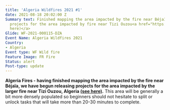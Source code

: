 ```yaml
---
title: 'Algeria Wildfires 2021 #1'
date: 2021-08-18 20:02:00 Z
Summary text: Finished mapping the area impacted by the fire near Béjaïa, releasing
  projects for the area impacted by fire near Tizi Ouzou<a href="https://tasks.hotosm.org/explore?campaign=Mediterranean%20Wildfires%202021">(see
  here)</a>
Glide: WF-2021-000115-DZA
Event Name: Algeria Wildfires 2021
Country:
- Algeria
Event type: WF Wild fire
Feature Image: FR Fire
Status: alert
Post-type: update
---
```


<strong>Algeria Fires - having finished mapping the area impacted by the fire near Béjaïa, we have begun releasing projects for the area impacted by the larger fire near Tizi Ouzou, Algeria <a href="https://tasks.hotosm.org/explore?campaign=Mediterranean%20Wildfires%202021">(see here)</a>.</strong> This area will be generally a bit more densely populated so beginners should not hesitate to split or unlock tasks that will take more than 20-30 minutes to complete.